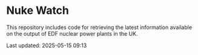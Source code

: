 # Nuke Watch

This repository includes code for retrieving the latest information available on the output of EDF nuclear power plants in the UK.

Last updated: 2025-05-15 09:13